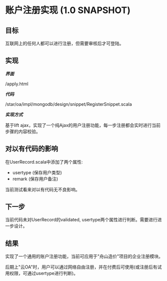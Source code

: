 账户注册实现 (1.0 SNAPSHOT)
=======================================


目标
----

互联网上的任何人都可以进行注册，但需要审核后才可登陆。


实现
----

***界面***

/apply.html


***代码***

/star/oa/impl/mongodb/design/snippet/RegisterSnippet.scala


***实现方式***

基于lift ajax，实现了一个纯Ajax的用户注册功能，每一步注册都会实时进行当前步骤的内容校验。


对以有代码的影响
----------------

在UserRecord.scala中添加了两个属性:

 - usertype (保存用户类型)
 - remark (保存用户备注)

当前测试看来对以有代码无不良影响。


下一步
------

当前代码未对UserRecord的validated, usertype两个属性进行判断。需要进行进一步设计。


结果
----

实现了一个通用的账户注册功能，当前可应用于"舟山造价"项目的企业注册模块。

后期上"云OA"时，用户可以通过网络自由注册，并在付费后可使用(或注册后有试用权限，可通过usertype进行判断)。